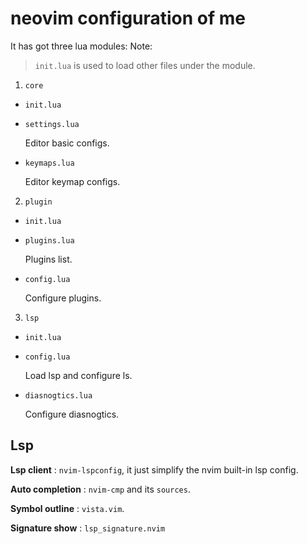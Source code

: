 # neovim configuration of me

It has got three lua modules:
Note:
> `init.lua` is used to load other files under the module.

1. `core`
  - `init.lua`
  - `settings.lua`

    Editor basic configs.
  - `keymaps.lua`

    Editor keymap configs.
2. `plugin`
  - `init.lua`
  - `plugins.lua`

    Plugins list.
  - `config.lua`

    Configure plugins.
3. `lsp`
  - `init.lua`
  - `config.lua`

    Load lsp and configure ls.
  - `diasnogtics.lua`

    Configure diasnogtics.

## Lsp
**Lsp client** : `nvim-lspconfig`, it just simplify the nvim built-in lsp config.

**Auto completion** : `nvim-cmp` and its `sources`.

**Symbol outline** : `vista.vim`.

**Signature show** : `lsp_signature.nvim`
